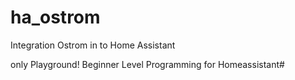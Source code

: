 # ha_ostrom
Integration Ostrom in to Home Assistant

only Playground!
Beginner Level Programming for Homeassistant#
